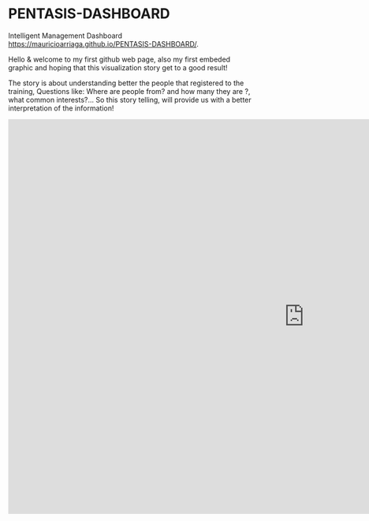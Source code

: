 # PENTASIS-DASHBOARD
Intelligent Management Dashboard
 https://mauricioarriaga.github.io/PENTASIS-DASHBOARD/.

 Hello & welcome to my first github web page, also my first embeded graphic and hoping that this visualization story get to a good result!
 
 The story is about understanding better the people that registered to the training,
 Questions like: Where are people from? and how many they are ?, what common interests?... So this story telling, will provide us with a better interpretation of the information!
 
  <iframe width="1200" height="800" seamless frameborder="0" scrolling="no" src="https://public.tableau.com/views/MRAGSection2StoryaboutstudentsatDataVisualizationforall/Historia1?:embed=y&:display_count=yes"></iframe>

 
